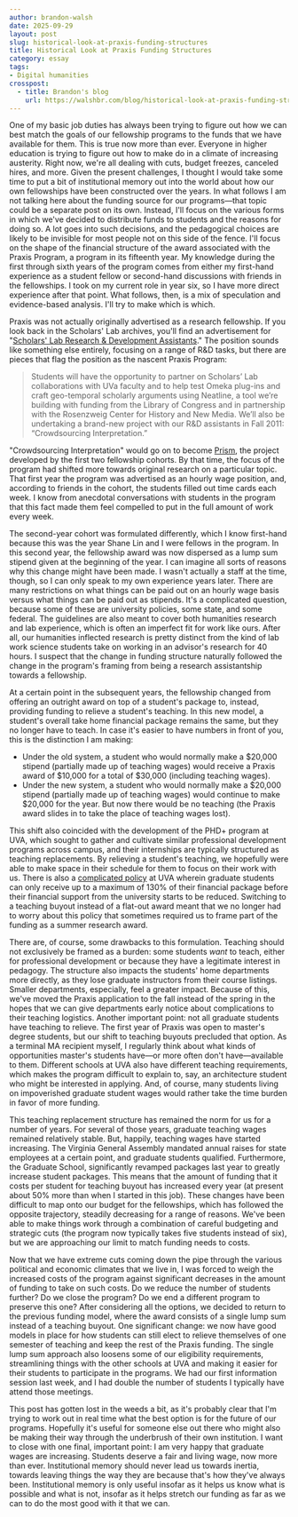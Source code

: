 ```yaml
---
author: brandon-walsh
date: 2025-09-29
layout: post
slug: historical-look-at-praxis-funding-structures
title: Historical Look at Praxis Funding Structures
category: essay
tags:
- Digital humanities
crosspost:
  - title: Brandon's blog
    url: https://walshbr.com/blog/historical-look-at-praxis-funding-structures
---
```

One of my basic job duties has always been trying to figure out how we can best match the goals of our fellowship programs to the funds that we have available for them. This is true now more than ever. Everyone in higher education is trying to figure out how to make do in a climate of increasing austerity. Right now, we're all dealing with cuts, budget freezes, canceled hires, and more. Given the present challenges, I thought I would take some time to put a bit of institutional memory out into the world about how our own fellowships have been constructed over the years. In what follows I am not talking here about the funding source for our programs—that topic could be a separate post on its own. Instead, I'll focus on the various forms in which we've decided to distribute funds to students and the reasons for doing so. A lot goes into such decisions, and the pedagogical choices are likely to be invisible for most people not on this side of the fence. I'll focus on the shape of the financial structure of the award associated with the Praxis Program, a program in its fifteenth year. My knowledge during the first through sixth years of the program comes from either my first-hand experience as a student fellow or second-hand discussions with friends in the fellowships. I took on my current role in year six, so I have more direct experience after that point. What follows, then, is a mix of speculation and evidence-based analysis. I'll try to make which is which. 

Praxis was not actually originally advertised as a research fellowship. If you look back in the Scholars' Lab archives, you'll find an advertisement for "[Scholars' Lab Research & Development Assistants](https://prism.scholarslab.org/)." The position sounds like something else entirely, focusing on a range of R&D tasks, but there are pieces that flag the position as the nascent Praxis Program:

> Students will have the opportunity to partner on Scholars’ Lab collaborations with UVa faculty and to help test Omeka plug-ins and craft geo-temporal scholarly arguments using Neatline, a tool we’re building with funding from the Library of Congress and in partnership with the Rosenzweig Center for History and New Media. We’ll also be undertaking a brand-new project with our R&D assistants in Fall 2011: “Crowdsourcing Interpretation.”

"Crowdsourcing Interpretation" would go on to become [Prism](https://prism.scholarslab.org/), the project developed by the first two fellowship cohorts. By that time, the focus of the program had shifted more towards original research on a particular topic. That first year the program was advertised as an hourly wage position, and, according to friends in the cohort, the students filled out time cards each week. I know from anecdotal conversations with students in the program that this fact made them feel compelled to put in the full amount of work every week. 

The second-year cohort was formulated differently, which I know first-hand because this was the year Shane Lin and I were fellows in the program. In this second year, the fellowship award was now dispersed as a lump sum stipend given at the beginning of the year. I can imagine all sorts of reasons why this change might have been made. I wasn't actually a staff at the time, though, so I can only speak to my own experience years later. There are many restrictions on what things can be paid out on an hourly wage basis versus what things can be paid out as stipends. It's a complicated question, because some of these are university policies, some state, and some federal. The guidelines are also meant to cover both humanities research and lab experience, which is often an imperfect fit for work like ours. After all, our humanities inflected research is pretty distinct from the kind of lab work science students take on working in an advisor's research for 40 hours. I suspect that the change in funding structure naturally followed the change in the program's framing from being a research assistantship towards a fellowship.

At a certain point in the subsequent years, the fellowship changed from offering an outright award on top of a student's package to, instead, providing funding to relieve a student's teaching. In this new model, a student's overall take home financial package remains the same, but they no longer have to teach. In case it's easier to have numbers in front of you, this is the distinction I am making:

* Under the old system, a student who would normally make a $20,000 stipend (partially made up of teaching wages) would receive a Praxis award of $10,000 for a total of $30,000 (including teaching wages).
* Under the new system, a student who would normally make a $20,000 stipend (partially made up of teaching wages) would continue to make $20,000 for the year. But now there would be no teaching (the Praxis award slides in to take the place of teaching wages lost).

This shift also coincided with the development of the PHD+ program at UVA, which sought to gather and cultivate similar professional development programs across campus, and their internships are typically structured as teaching replacements. By relieving a student's teaching, we hopefully were able to make space in their schedule for them to focus on their work with us. There is also a [complicated policy](https://records.ureg.virginia.edu/content.php?catoid=68&navoid=6059#:~:text=A%20student%20who%20has%20satisfied,support%20and%20external%20awards%20overlap.) at UVA wherein graduate students can only receive up to a maximum of 130% of their financial package before their financial support from the university starts to be reduced. Switching to a teaching buyout instead of a flat-out award meant that we no longer had to worry about this policy that sometimes required us to frame part of the funding as a summer research award.

There are, of course, some drawbacks to this formulation. Teaching should not exclusively be framed as a burden: some students *want* to teach, either for professional development or because they have a legitimate interest in pedagogy. The structure also impacts the students' home departments more directly, as they lose graduate instructors from their course listings. Smaller departments, especially, feel a greater impact. Because of this, we've moved the Praxis application to the fall instead of the spring in the hopes that we can give departments early notice about complications to their teaching logistics. Another important point: not all graduate students have teaching to relieve. The first year of Praxis was open to master's degree students, but our shift to teaching buyouts precluded that option. 
As a terminal MA recipient myself, I regularly think about what kinds of opportunities master's students have—or more often don't have—available to them. Different schools at UVA also have different teaching requirements, which makes the program difficult to explain to, say, an architecture student who might be interested in applying. And, of course, many students living on impoverished graduate student wages would rather take the time burden in favor of more funding.

This teaching replacement structure has remained the norm for us for a number of years. For several of those years, graduate teaching wages remained relatively stable. But, happily, teaching wages have started increasing. The Virginia General Assembly mandated annual raises for state employees at a certain point, and graduate students qualified. Furthermore, the Graduate School, significantly revamped packages last year to greatly increase student packages. This means that the amount of funding that it costs per student for teaching buyout has increased every year (at present about 50% more than when I started in this job). These changes have been difficult to map onto our budget for the fellowships, which has followed the opposite trajectory, steadily decreasing for a range of reasons. We've been able to make things work through a combination of careful budgeting and strategic cuts (the program now typically takes five students instead of six), but we are approaching our limit to match funding needs to costs.

Now that we have extreme cuts coming down the pipe through the various political and economic climates that we live in, I was forced to weigh the increased costs of the program against significant decreases in the amount of funding to take on such costs. Do we reduce the number of students further? Do we close the program? Do we end a different program to preserve this one? After considering all the options, we decided to return to the previous funding model, where the award consists of a single lump sum instead of a teaching buyout. One significant change: we now have good models in place for how students can still elect to relieve themselves of one semester of teaching and keep the rest of the Praxis funding. The single lump sum approach also loosens some of our eligibility requirements, streamlining things with the other schools at UVA and making it easier for their students to participate in the programs. We had our first information session last week, and I had double the number of students I typically have attend those meetings.

This post has gotten lost in the weeds a bit, as it's probably clear that I'm trying to work out in real time what the best option is for the future of our programs. Hopefully it's useful for someone else out there who might also be making their way through the underbrush of their own institution. I want to close with one final, important point: I am very happy that graduate wages are increasing. Students deserve a fair and living wage, now more than ever. Institutional memory should never lead us towards inertia, towards leaving things the way they are because that's how they've always been. Institutional memory is only useful insofar as it helps us know what is possible and what is not, insofar as it helps stretch our funding as far as we can to do the most good with it that we can.
